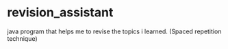 # revision_assistant
java program that helps me to revise the topics i learned. (Spaced repetition technique)
